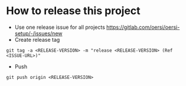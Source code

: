 # How to release this project

* Use one release issue for all projects https://gitlab.com/oersi/oersi-setup/-/issues/new
* Create release tag
```
git tag -a <RELEASE-VERSION> -m "release <RELEASE-VERSION> (Ref <ISSUE-URL>)"
```
* Push
```
git push origin <RELEASE-VERSION>
```